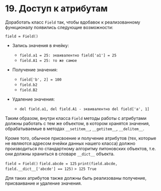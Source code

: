 # 19. Доступ к атрибутам

Доработать класс `Field` так, чтобы вдобавок к реализованному функционалу появились следующие возможности:

`field = Field()`

 - Запись значения в ячейку:
    - `field.a1 = 25: эквивалентно field['a1'] = 25`
    - `field.A1 = 25: то же самое`

 - Получение значения:
    - `field['b', 2] = 100`
    - `field.b2`
    - `field.B2`

 - Удаление значения:
    - `del field.a1, del field.A1 - эквивалентно del field['a', 1]`

Таким образом, внутри класса `Field` методы работы с атрибутами должны работать с тем же объектом, в котором хранятся значения, обрабатываемые в методах `__setitem__`, `__getitem__`, `__delitem__`.

Кроме того, обычное присвоение и получение атрибутов (тех, которые не являются адресом ячейки данных нашего класса) должно производиться по стандартному алгоритму питоновских объектов, т.е. они должны храниться в словаре `__dict__` объекта.

`field = Field()`
`field.abcde = 125`
`print(field.abcde, field.__dict__['abcde'] == 125)`
`> 125 True`

Для таких атрибутов также должны быть реализованы получение, присваивание и удаление значения.
